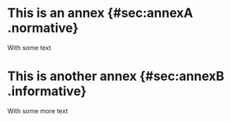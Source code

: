 # This is an annex {#sec:annexA .normative}

With some text

# This is another annex {#sec:annexB .informative}

With some more text